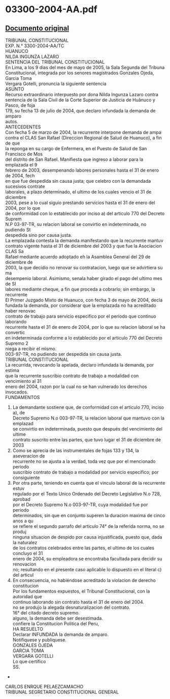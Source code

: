 
03300-2004-AA.pdf
=================
  
[Documento original](https://tc.gob.pe/jurisprudencia/2005/03300-2004-AA.pdf)  
---  
TRIBUNAL CONSTITUCIONAL  
EXP. N.° 3300-2004-AA/TC  
HUANUCO  
NILDA INGUNZA LAZARO  
SENTENCIA DEL TRIBUNAL CONSTITUCIONAL  
En Lima, a los 9 dias del mes de mayo de 2005, la Sala Segunda del Tribuna  
Constitucional, integrada por los senores magistrados Gonzales Ojeda, Garcia Toma  
Vergara Gotelli, pronuncia la siguiente sentencia  
ASUNTO  
Recurso extraordinario interpuesto por dona Nilda Ingunza Lazaro contra  
sentencia de la Sala Civil de la Corte Superior de Justicia de Huânuco y Pasco, de foja  
179, su fecha 13 de julio de 2004, que declaro infundada la demanda de amparo  
autos.  
ANTECEDENTES  
Con fecha 5 de marzo de 2004, la recurrente interpone demanda de ampa  
contra el CLAS San Rafael (Direccion Regional de Salud de Huanuco), a fin de que  
la reponga en su cargo de Enfermera, en el Puesto de Salud de San Francisco de Mos  
del distrito de San Rafael. Manifiesta que ingreso a laborar para la emplazada el 9  
febrero de 2003, desempenando labores personales hasta el 31 de enero de 2004, fech  
en que fue despedida sin causa justa; que celebro con la demandada sucesivos contrate  
laborales, a plazo determinado, el ultimo de los cuales vencio el 31 de diciembre  
2003, pese a lo cual siguio prestando servicios hasta el 31 de enero del 2004, por lo que  
de conformidad con lo establecido por inciso a) del articulo 770 del Decreto Suprem  
N.P 03-97-TR, su relacion laboral se convirtio en indeterminada, no pudiendo St  
despedida sino por causa justa.  
La emplazada contesta la demanda manifestando que la recurrente mantuv  
contrato vigente hasta el 31 de diciembre del 2003 y que fue la Asociacion CLAS Sa  
Rafael mediante acuerdo adoptado eh la Asamblea General del 29 de diciembre de  
2003, la que decidio no renovar su contratacion, luego que se advirtiera su ma  
desempenio laboral. Asimismo, senala haber girado el pago del ultimo mes de SI  
labores mediante cheque, a fin que proceda a cobrarlo; sin embargo, la recurrente  
El Primer Juzgado Mixto de Huanuco, con fecha 3 de mayo de 2004, decla  
fundada la demanda, por considerar que la emplazada no ha acreditado haber renovac  
contrato de trabajo para servicio especifico por el periodo que continuo laborando  
recurrente hasta el 31 de enero de 2004, por lo que su relacion laboral se ha convertic  
en indeterminada conforme a lo establecido por el articulo 770 del Decreto Supremo 2  
niega a recibir el mismo.  
003-97-TR, no pudiendo ser despedida sin causa justa.  
TRIBUNAL CONSTITUCIONAL  
La recurrida, revocando la apelada, declaro infundada la demanda, por estima  
que la recurrente suscribio contrato de trabajo a modalidad con vencimiento al 31  
enero del 2004, razon por la cual no se han vulnerado los derechos invocados.  
FUNDAMENTOS  
1. La demandante sostiene que, de conformidad con el articulo 770, inciso a), de  
Decreto Supremo N.o 003-97-TR, la relacion laboral que mantuvo con la emplazad  
se convirtio en indeterminada, puesto que después del vencimiento del ultime  
contrato suscrito entre las partes, que tuvo lugar el 31 de diciembre de 2003  
2. Como se aprecia de las instrumentales de fojas 133 y 134, la aseveracion de  
recurrente no se ajusta a la verdad, toda vez que por el mencionado periodo  
suscribio contrato de trabajo a modalidad por servicio especifico; por consiguiente  
3. Por otra parte, teniendo en cuenta que el vinculo laboral de la recurrente estuv  
regulado por el Texto Unico Ordenado del Decreto Legislativo N.o 728, aprobad  
por el Decreto Supremo N.o 003-97-TR, cuya modalidad fue por periodo  
determinados, sin que en conjunto superen la duracion maxima de cinco anos a qu  
se refiere el segundo parrafo del articulo 74° de la referida norma, no se produj  
ninguna situacion de despido por causa injustificada, puesto que, dada la naturalez  
de los contratos celebrados entre las partes, el ultimo de los cuales concluyo el 31  
enero de 2004, su empleadora se encontraba facultada para decidir su renovacion  
no; resultando en el presente caso aplicable lo dispuesto en el literal c) del articul  
4. En consecuencia, no habiéndose acreditado la violacion de derecho constitucion  
Por los fundamentos expuestos, el Tribunal Constitucional, con la autoridad que  
continuo laborando sin contrato hasta el 31 de enero del 2004.  
no se produjo la alegada desnaturalizacion del contrato.  
16° del citado decreto supremo.  
alguno, la demanda debe ser desestimada.  
confiere la Constitucion Politica del Peru,  
HA RESUELTO  
Declarar INFUNDADA la demanda de amparo.  
Notifiquese y publiquese.  
GONZALES OJEDA  
GARCIA TOMA  
VERGARA GOTELLI  
Lo que certifico  
SS.  
-  
CARLOS ENRQUE PELAEZCAMACHO  
TRIBUNAL SEGRETARIO CONSTITUCIONAL GENERAL